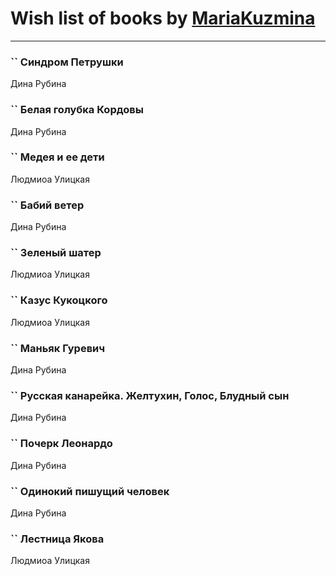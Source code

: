 # Wish list of books by [MariaKuzmina](http://vk.com/id29830911)
---

### `` Синдром Петрушки
Дина Рубина

### `` Белая голубка Кордовы
Дина Рубина

### `` Медея и ее дети
Людмиоа Улицкая

### `` Бабий ветер
Дина Рубина

### `` Зеленый шатер
Людмиоа Улицкая

### `` Казус Кукоцкого
Людмиоа Улицкая

### `` Маньяк Гуревич
Дина Рубина

### `` Русская канарейка. Желтухин, Голос, Блудный сын
Дина Рубина

### `` Почерк Леонардо
Дина Рубина

### `` Одинокий пишущий человек
Дина Рубина

### `` Лестница Якова
Людмиоа Улицкая

